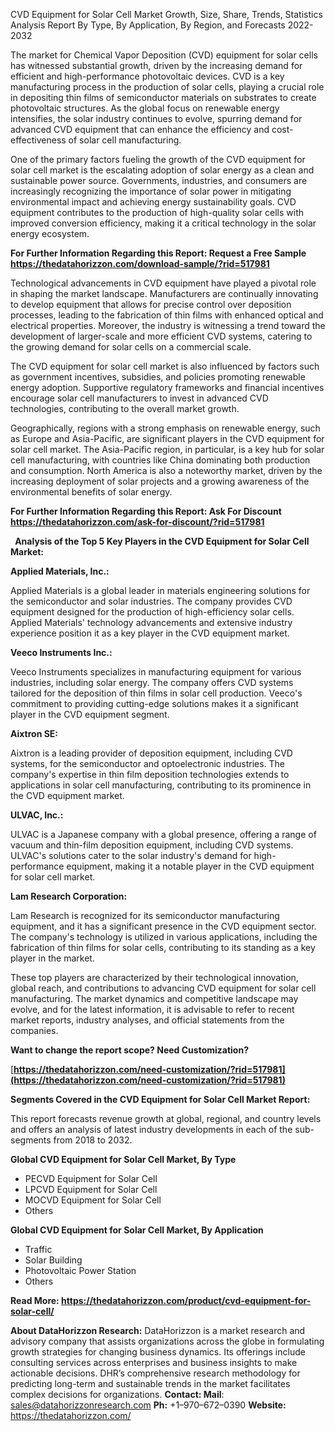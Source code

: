 ﻿CVD Equipment for Solar Cell Market Growth, Size, Share, Trends, Statistics Analysis Report By Type, By Application, By Region, and Forecasts 2022-2032

The market for Chemical Vapor Deposition (CVD) equipment for solar cells has witnessed substantial growth, driven by the increasing demand for efficient and high-performance photovoltaic devices. CVD is a key manufacturing process in the production of solar cells, playing a crucial role in depositing thin films of semiconductor materials on substrates to create photovoltaic structures. As the global focus on renewable energy intensifies, the solar industry continues to evolve, spurring demand for advanced CVD equipment that can enhance the efficiency and cost-effectiveness of solar cell manufacturing.

One of the primary factors fueling the growth of the CVD equipment for solar cell market is the escalating adoption of solar energy as a clean and sustainable power source. Governments, industries, and consumers are increasingly recognizing the importance of solar power in mitigating environmental impact and achieving energy sustainability goals. CVD equipment contributes to the production of high-quality solar cells with improved conversion efficiency, making it a critical technology in the solar energy ecosystem.

**For Further Information Regarding this Report: Request a Free Sample <https://thedatahorizzon.com/download-sample/?rid=517981>** 

Technological advancements in CVD equipment have played a pivotal role in shaping the market landscape. Manufacturers are continually innovating to develop equipment that allows for precise control over deposition processes, leading to the fabrication of thin films with enhanced optical and electrical properties. Moreover, the industry is witnessing a trend toward the development of larger-scale and more efficient CVD systems, catering to the growing demand for solar cells on a commercial scale.

The CVD equipment for solar cell market is also influenced by factors such as government incentives, subsidies, and policies promoting renewable energy adoption. Supportive regulatory frameworks and financial incentives encourage solar cell manufacturers to invest in advanced CVD technologies, contributing to the overall market growth.

Geographically, regions with a strong emphasis on renewable energy, such as Europe and Asia-Pacific, are significant players in the CVD equipment for solar cell market. The Asia-Pacific region, in particular, is a key hub for solar cell manufacturing, with countries like China dominating both production and consumption. North America is also a noteworthy market, driven by the increasing deployment of solar projects and a growing awareness of the environmental benefits of solar energy.

**For Further Information Regarding this Report: Ask For Discount <https://thedatahorizzon.com/ask-for-discount/?rid=517981>** 

` `**Analysis of the Top 5 Key Players in the CVD Equipment for Solar Cell Market:**

**Applied Materials, Inc.:**

Applied Materials is a global leader in materials engineering solutions for the semiconductor and solar industries. The company provides CVD equipment designed for the production of high-efficiency solar cells. Applied Materials' technology advancements and extensive industry experience position it as a key player in the CVD equipment market.

**Veeco Instruments Inc.:**

Veeco Instruments specializes in manufacturing equipment for various industries, including solar energy. The company offers CVD systems tailored for the deposition of thin films in solar cell production. Veeco's commitment to providing cutting-edge solutions makes it a significant player in the CVD equipment segment.

**Aixtron SE:**

Aixtron is a leading provider of deposition equipment, including CVD systems, for the semiconductor and optoelectronic industries. The company's expertise in thin film deposition technologies extends to applications in solar cell manufacturing, contributing to its prominence in the CVD equipment market.

**ULVAC, Inc.:**

ULVAC is a Japanese company with a global presence, offering a range of vacuum and thin-film deposition equipment, including CVD systems. ULVAC's solutions cater to the solar industry's demand for high-performance equipment, making it a notable player in the CVD equipment for solar cell market.

**Lam Research Corporation:**

Lam Research is recognized for its semiconductor manufacturing equipment, and it has a significant presence in the CVD equipment sector. The company's technology is utilized in various applications, including the fabrication of thin films for solar cells, contributing to its standing as a key player in the market.

These top players are characterized by their technological innovation, global reach, and contributions to advancing CVD equipment for solar cell manufacturing. The market dynamics and competitive landscape may evolve, and for the latest information, it is advisable to refer to recent market reports, industry analyses, and official statements from the companies.

**Want to change the report scope? Need Customization?** 

[**https://thedatahorizzon.com/need-customization/?rid=517981](https://thedatahorizzon.com/need-customization/?rid=517981)** 

**Segments Covered in the CVD Equipment for Solar Cell Market Report:**

This report forecasts revenue growth at global, regional, and country levels and offers an analysis of latest industry developments in each of the sub-segments from 2018 to 2032.

**Global CVD Equipment for Solar Cell Market, By Type**

- PECVD Equipment for Solar Cell
- LPCVD Equipment for Solar Cell
- MOCVD Equipment for Solar Cell
- Others

**Global CVD Equipment for Solar Cell Market, By Application**

- Traffic
- Solar Building
- Photovoltaic Power Station
- Others

**Read More: <https://thedatahorizzon.com/product/cvd-equipment-for-solar-cell/>** 

**About DataHorizzon Research:**DataHorizzon is a market research and advisory company that assists organizations across the globe in formulating growth strategies for changing business dynamics. Its offerings include consulting services across enterprises and business insights to make actionable decisions. DHR’s comprehensive research methodology for predicting long-term and sustainable trends in the market facilitates complex decisions for organizations.**Contact:Mail**: <sales@datahorizzonresearch.com> **Ph:** +1–970–672–0390**Website:** <https://thedatahorizzon.com/> 

